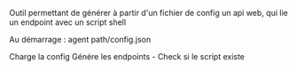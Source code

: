 Outil permettant de générer à partir d'un fichier de config un api web, qui lie un endpoint avec un script shell

Au démarrage :
agent path/config.json

Charge la config
Génére les endpoints
    - Check si le script existe